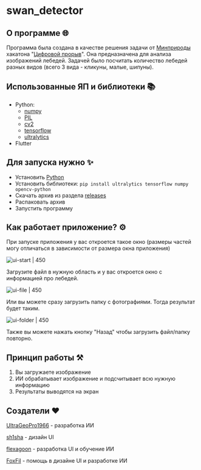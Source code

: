 # swan_detector
## О программе 🌐

Программа была создана в качестве решения задачи от [Минприроды](https://www.mnr.gov.ru/about/) хакатона "[Цифровой прорыв](https://hacks-ai.ru/)". Она предназначена для анализа изображений лебедей. Задачей было посчитать количество лебедей разных видов (всего 3 вида - кликуны, малые, шипуны).

## Использованные ЯП и библиотеки 📚

- Python:
	- [numpy](https://numpy.org/)
	- [PIL](https://pypi.org/project/Pillow/)
	- [cv2](https://pypi.org/project/opencv-python/)
	- [tensorflow](https://www.tensorflow.org/?hl=ru)
	- [ultralytics](https://ultralytics.com)
- Flutter

## Для запуска нужно ✨

- Установить [Python](https://python.org/)
- Установить библиотеки:
    `pip install ultralytics tensorflow numpy opencv-python`
- Скачать архив из раздела [releases](https://github.com/chftm/swan_classifier/releases)
- Распаковать архив
- Запустить программу

## Как работает приложение? ⚙

При запуске приложения у вас откроется такое окно (размеры частей могу отличаться в зависимости от размера окна приложения)

![ui-start | 450](https://i.imgur.com/GyyRKiZ.png)

Загрузите файл в нужную область и у вас откроется окно с информацией про лебедей.

![ui-file | 450](https://i.imgur.com/QP5uBEi.png)

Или вы можете сразу загрузить папку с фотографиями. Тогда результат будет таким.

![ui-folder | 450](https://i.imgur.com/yvdJ6bA.png)

Также вы можете нажать кнопку "Назад" чтобы загрузить файл/папку повторно.

## Принцип работы ⚒

1.  Вы загружаете изображение
2.  ИИ обрабатывает изображение и подсчитывает всю нужную информацию
3.  Результаты выводятся на экран

## Создатели ❤
 
[UltraGeoPro1966](https://github.com/Ultrageopro1966) - разработка ИИ

[sh1sha](https://github.com/onl1yw) - дизайн UI

[flexagoon](https://github.com/flexagoon) - разработка UI и обучение ИИ

[FoxFil](https://github.com/FoxFil) - помощь в дизайне UI и разработке ИИ
